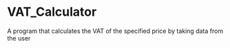 # VAT_Calculator
A program that calculates the VAT of the specified price by taking data from the user
